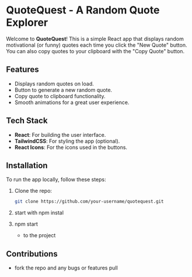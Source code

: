 # QuoteQuest - A Random Quote Explorer

Welcome to **QuoteQuest**! This is a simple React app that displays random motivational (or funny) quotes each time you click the "New Quote" button. You can also copy quotes to your clipboard with the "Copy Quote" button.

## Features
- Displays random quotes on load.
- Button to generate a new random quote.
- Copy quote to clipboard functionality.
- Smooth animations for a great user experience.

## Tech Stack
- **React**: For building the user interface.
- **TailwindCSS**: For styling the app (optional).
- **React Icons**: For the icons used in the buttons.

## Installation

To run the app locally, follow these steps:

1. Clone the repo:
   ```bash
   git clone https://github.com/your-username/quotequest.git
2. start with npm instal 

3. npm start
   - to the project

## Contributions
- fork the repo and any bugs or features pull 
